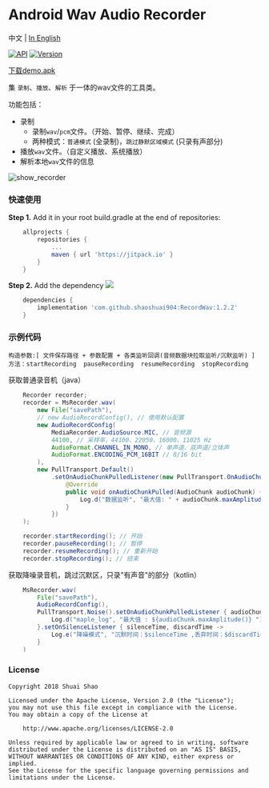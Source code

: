 ﻿# Android Wav Audio Recorder

中文 | [In English](/README-EN.md)

[![API](https://img.shields.io/badge/API-14%2B-green.svg?style=flat)](https://android-arsenal.com/api?level=14)
[![Version](https://jitpack.io/v/shaoshuai904/RecordWav.svg)](https://jitpack.io/#shaoshuai904/RecordWav)

[下载demo.apk](/screens/app_v1.2.2.apk?raw=true)

集 `录制`、`播放`、`解析` 于一体的wav文件的工具类。

功能包括：

- 录制
    - 录制`wav`/`pcm`文件。（开始、暂停、继续、完成）
    - 两种模式：`普通模式` (全录制)，`跳过静默区域模式` (只录有声部分)
- 播放`wav`文件。（自定义播放、系统播放）
- 解析本地`wav`文件的信息

![show_recorder](/screens/show_02.png)

### 快速使用

**Step 1.** Add it in your root build.gradle at the end of repositories:

```groovy 
    allprojects {
        repositories {
            ...
            maven { url 'https://jitpack.io' }
        }
    }
```

**Step 2.** Add the dependency
[![](https://jitpack.io/v/shaoshuai904/RecordWav.svg)](https://jitpack.io/#shaoshuai904/RecordWav)

```groovy 
    dependencies {
        implementation 'com.github.shaoshuai904:RecordWav:1.2.2'
    }
```

### 示例代码

	构造参数:[ 文件保存路径 + 参数配置 + 各类监听回调(音频数据块拉取监听/沉默监听) ]
	方法：startRecording  pauseRecording  resumeRecording  stopRecording

获取普通录音机（java）

```java 
    Recorder recorder;
    recorder = MsRecorder.wav(
        new File("savePath"),
        // new AudioRecordConfig(), // 使用默认配置
        new AudioRecordConfig(
            MediaRecorder.AudioSource.MIC, // 音频源
            44100, // 采样率，44100、22050、16000、11025 Hz
            AudioFormat.CHANNEL_IN_MONO, // 单声道、双声道/立体声
            AudioFormat.ENCODING_PCM_16BIT // 8/16 bit
        ),
        new PullTransport.Default()
            .setOnAudioChunkPulledListener(new PullTransport.OnAudioChunkPulledListener() {
                @Override
                public void onAudioChunkPulled(AudioChunk audioChunk) {
                    Log.d("数据监听", "最大值: " + audioChunk.maxAmplitude());
                }
            })
    );

    recorder.startRecording(); // 开始
    recorder.pauseRecording(); // 暂停
    recorder.resumeRecording(); // 重新开始
    recorder.stopRecording(); // 结束
```

获取降噪录音机，跳过沉默区，只录"有声音"的部分（kotlin）

```java 
    MsRecorder.wav(
        File("savePath"),
        AudioRecordConfig(),
        PullTransport.Noise().setOnAudioChunkPulledListener { audioChunk ->
            Log.d("maple_log", "最大值 : ${audioChunk.maxAmplitude()} ")
        }.setOnSilenceListener { silenceTime, discardTime ->
            Log.e("降噪模式", "沉默时间：$silenceTime ,丢弃时间：$discardTime")
        }
    )
```

###  License

```
Copyright 2018 Shuai Shao

Licensed under the Apache License, Version 2.0 (the "License");
you may not use this file except in compliance with the License.
You may obtain a copy of the License at

    http://www.apache.org/licenses/LICENSE-2.0

Unless required by applicable law or agreed to in writing, software
distributed under the License is distributed on an "AS IS" BASIS,
WITHOUT WARRANTIES OR CONDITIONS OF ANY KIND, either express or implied.
See the License for the specific language governing permissions and
limitations under the License.
```

